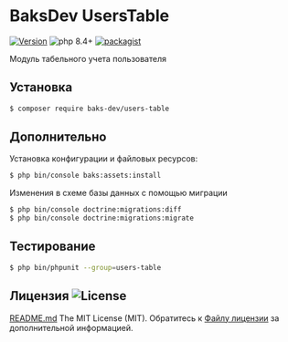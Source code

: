 # BaksDev UsersTable

[![Version](https://img.shields.io/badge/version-7.3.3-blue)](https://github.com/baks-dev/users-table/releases)
![php 8.4+](https://img.shields.io/badge/php-min%208.4-red.svg)
[![packagist](https://img.shields.io/badge/packagist-green)](https://packagist.org/packages/baks-dev/users-table)

Модуль табельного учета пользователя

## Установка

``` bash
$ composer require baks-dev/users-table
```

## Дополнительно

Установка конфигурации и файловых ресурсов:

``` bash
$ php bin/console baks:assets:install
```

Изменения в схеме базы данных с помощью миграции

``` bash
$ php bin/console doctrine:migrations:diff
$ php bin/console doctrine:migrations:migrate
```

## Тестирование

``` bash
$ php bin/phpunit --group=users-table
```

## Лицензия ![License](https://img.shields.io/badge/MIT-green)

[README.md](README.md)
The MIT License (MIT). Обратитесь к [Файлу лицензии](LICENSE.md) за дополнительной информацией.
